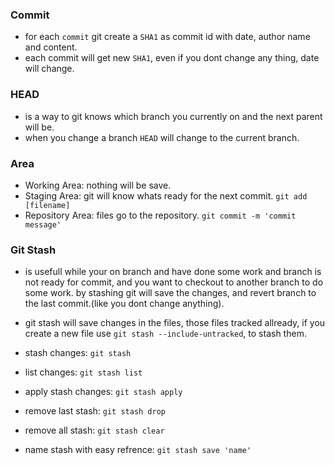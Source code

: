 

### Commit
- for each ```commit``` git create a ```SHA1``` as commit id with date, author name and content.
- each commit will get new ```SHA1```, even if you dont change any thing, date will change.

### HEAD
- is a way to git knows which branch you currently on and the next parent will be.
- when you change a branch ```HEAD``` will change to the current branch.

### Area
- Working Area: nothing will be save.
- Staging Area: git will know whats ready for the next commit. ```git add [filename]```
- Repository Area: files go to the repository. ```git commit -m 'commit message'```


### Git Stash
- is usefull while your on branch and have done some work and branch is not ready for commit, and you want to checkout to another branch to do some work. by stashing git will save the changes, and revert branch to the last commit.(like you dont change anything).

- git stash will save changes in the files, those files tracked allready, if you create a new file use ```git stash --include-untracked```, to stash them.


- stash changes: ```git stash```
- list changes: ```git stash list```
- apply stash changes: ```git stash apply```
- remove last stash: ```git stash drop```
- remove all stash: ```git stash clear```
- name stash with easy refrence: ```git stash save 'name'```
